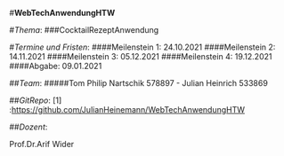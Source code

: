 #**WebTechAnwendungHTW**

#*Thema*: 
###CocktailRezeptAnwendung

#*Termine und Fristen*:
  ####Meilenstein 1: 24.10.2021
####Meilenstein 2: 14.11.2021
####Meilenstein 3: 05.12.2021
####Meilenstein 4: 19.12.2021
####Abgabe: 09.01.2021
          
##*Team*: 
#####Tom Philip Nartschik 578897 - Julian Heinrich 533869

##*GitRepo*:
[1] :https://github.com/JulianHeinemann/WebTechAnwendungHTW

##*Dozent*:

Prof.Dr.Arif Wider
